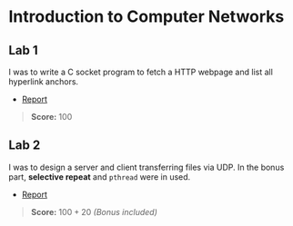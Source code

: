 # Introduction to Computer Networks

## Lab 1

I was to write a C socket program to fetch a HTTP webpage and list all hyperlink anchors.

- [Report](https://nevikw39.github.io/Intro2CompNetworks/lab1/doc/README.pdf)

> **Score:** $100$

## Lab 2

I was to design a server and client transferring files via UDP. In the bonus part, **selective repeat** and `pthread` were in used.

- [Report](https://nevikw39.github.io/Intro2CompNetworks/lab2/doc/README.pdf)

> **Score:** $100+20$ _(Bonus included)_
